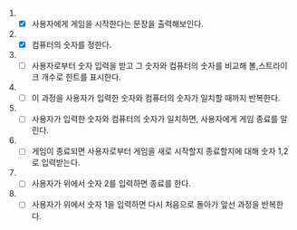 1. - [x] 사용자에게 게임을 시작한다는 문장을 출력해보인다.
2. - [x] 컴퓨터의 숫자를 정한다.
3. - [ ] 사용자로부터 숫자 입력을 받고 그 숫자와 컴퓨터의 숫자를 비교해 볼,스트라이크 개수로 힌트를 표시한다.
4. - [ ] 이 과정을 사용자가 입력한 숫자와 컴퓨터의 숫자가 일치할 때까지 반복한다.
5. - [ ] 사용자가 입력한 숫자와 컴퓨터의 숫자가 일치하면, 사용자에게 게임 종료를 알린다.
6. - [ ] 게임이 종료되면 사용자로부터 게임을 새로 시작할지 종료할지에 대해 숫자 1,2로 입력받는다.
7. - [ ] 사용자가 위에서 숫자 2를 입력하면 종료를 한다.
8. - [ ] 사용자가 위에서 숫자 1을 입력하면 다시 처음으로 돌아가 앞선 과정을 반복한다.
